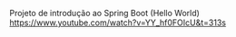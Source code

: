 Projeto de introdução ao Spring Boot (Hello World)
https://www.youtube.com/watch?v=YY_hf0FOIcU&t=313s
